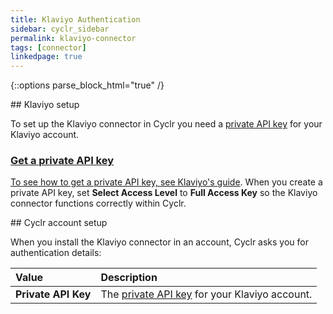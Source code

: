 ```yaml
---
title: Klaviyo Authentication
sidebar: cyclr_sidebar
permalink: klaviyo-connector
tags: [connector]
linkedpage: true
---
```

{::options parse_block_html="true" /}
<section class="card">
## Klaviyo setup

To set up the Klaviyo connector in Cyclr you need a [private API key](#get-a-private-api-key) for your Klaviyo account.

<a href="get-a-private-api-key">

### Get a private API key

To see how to get a private API key, see [Klaviyo's guide](https://help.klaviyo.com/hc/en-us/articles/7423954176283). When you create a private API key, set **Select Access Level** to **Full Access Key** so the Klaviyo connector functions correctly within Cyclr.


</section>
<section class="card">
## Cyclr account setup

When you install the Klaviyo connector in an account, Cyclr asks you for authentication details:

| Value               | Description                                                  |
| :------------------ | :----------------------------------------------------------- |
| **Private API Key** | The [private API key](#get-a-private-api-key) for your Klaviyo account. |


</section>
